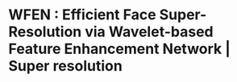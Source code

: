 # WFEN : Efficient Face Super-Resolution via Wavelet-based Feature Enhancement Network | Super resolution

